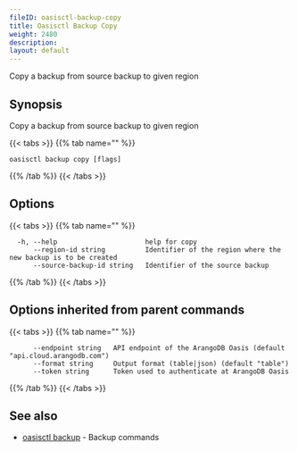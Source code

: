 ```yaml
---
fileID: oasisctl-backup-copy
title: Oasisctl Backup Copy
weight: 2480
description: 
layout: default
---
```

Copy a backup from source backup to given region

## Synopsis

Copy a backup from source backup to given region

{{< tabs >}}
{{% tab name="" %}}
```
oasisctl backup copy [flags]
```
{{% /tab %}}
{{< /tabs >}}

## Options

{{< tabs >}}
{{% tab name="" %}}
```
  -h, --help                      help for copy
      --region-id string          Identifier of the region where the new backup is to be created
      --source-backup-id string   Identifier of the source backup
```
{{% /tab %}}
{{< /tabs >}}

## Options inherited from parent commands

{{< tabs >}}
{{% tab name="" %}}
```
      --endpoint string   API endpoint of the ArangoDB Oasis (default "api.cloud.arangodb.com")
      --format string     Output format (table|json) (default "table")
      --token string      Token used to authenticate at ArangoDB Oasis
```
{{% /tab %}}
{{< /tabs >}}

## See also

* [oasisctl backup]()	 - Backup commands

